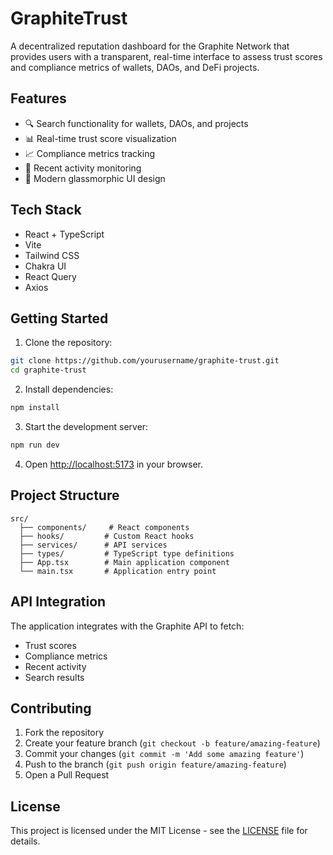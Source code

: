 # GraphiteTrust

A decentralized reputation dashboard for the Graphite Network that provides users with a transparent, real-time interface to assess trust scores and compliance metrics of wallets, DAOs, and DeFi projects.

## Features

- 🔍 Search functionality for wallets, DAOs, and projects
- 📊 Real-time trust score visualization
- 📈 Compliance metrics tracking
- 🔔 Recent activity monitoring
- 🎨 Modern glassmorphic UI design

## Tech Stack

- React + TypeScript
- Vite
- Tailwind CSS
- Chakra UI
- React Query
- Axios

## Getting Started

1. Clone the repository:
```bash
git clone https://github.com/yourusername/graphite-trust.git
cd graphite-trust
```

2. Install dependencies:
```bash
npm install
```

3. Start the development server:
```bash
npm run dev
```

4. Open [http://localhost:5173](http://localhost:5173) in your browser.

## Project Structure

```
src/
  ├── components/     # React components
  ├── hooks/         # Custom React hooks
  ├── services/      # API services
  ├── types/         # TypeScript type definitions
  ├── App.tsx        # Main application component
  └── main.tsx       # Application entry point
```

## API Integration

The application integrates with the Graphite API to fetch:
- Trust scores
- Compliance metrics
- Recent activity
- Search results

## Contributing

1. Fork the repository
2. Create your feature branch (`git checkout -b feature/amazing-feature`)
3. Commit your changes (`git commit -m 'Add some amazing feature'`)
4. Push to the branch (`git push origin feature/amazing-feature`)
5. Open a Pull Request

## License

This project is licensed under the MIT License - see the [LICENSE](LICENSE) file for details.